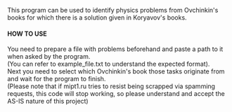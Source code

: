 This program can be used to identify physics problems from Ovchinkin's books for which there is a solution given in Koryavov's books.

<H4>HOW TO USE</H4>
You need to prepare a file with problems beforehand and paste a path to it when asked by the program.<br />
(You can refer to example_file.txt to understand the expected format).<br />
Next you need to select which Ovchinkin's book those tasks originate from and wait for the program to finish.<br />
(Please note that if mipt1.ru tries to resist being scrapped via spamming requests, this code will stop working, so please understand and accept the AS-IS nature of this project)
